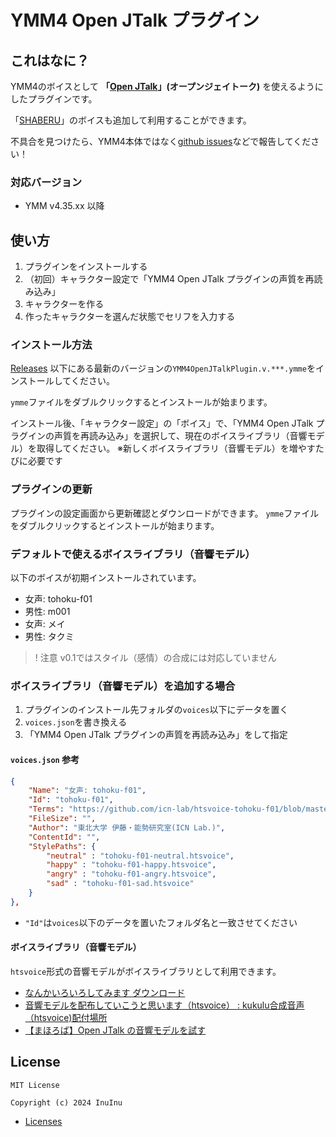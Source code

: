 # YMM4 Open JTalk プラグイン

## これはなに？

YMM4のボイスとして **「[Open JTalk](https://open-jtalk.sp.nitech.ac.jp/)」(オープンジェイトーク)** を使えるようにしたプラグインです。

「[SHABERU](http://akihiro0105.web.fc2.com/Downloads/Downloads-SHABERU.html)」のボイスも追加して利用することができます。

不具合を見つけたら、YMM4本体ではなく[github issues](https://github.com/InuInu2022/YMM4OpenJTalkPlugin/issues)などで報告してください！

### 対応バージョン

- YMM v4.35.xx 以降

## 使い方

1. プラグインをインストールする
2. （初回）キャラクター設定で「YMM4 Open JTalk プラグインの声質を再読み込み」
3. キャラクターを作る
4. 作ったキャラクターを選んだ状態でセリフを入力する

### インストール方法

[Releases](https://github.com/InuInu2022/YMM4OpenJTalkPlugin/releases) 以下にある最新のバージョンの`YMM4OpenJTalkPlugin.v.***.ymme`をインストールしてください。

`ymme`ファイルをダブルクリックするとインストールが始まります。

インストール後、「キャラクター設定」の「ボイス」で、「YMM4 Open JTalk プラグインの声質を再読み込み」を選択して、現在のボイスライブラリ（音響モデル）を取得してください。
※新しくボイスライブラリ（音響モデル）を増やすたびに必要です

<!--
### ニコニコモンズ

ニコニコに投稿する際には以下のコンテンツIDを親子登録してください。

[*****](https://commons.nicovideo.jp/works/)

(YMM4の素材一覧からも確認できます。)
-->

### プラグインの更新

プラグインの設定画面から更新確認とダウンロードができます。
`ymme`ファイルをダブルクリックするとインストールが始まります。

### デフォルトで使えるボイスライブラリ（音響モデル）

以下のボイスが初期インストールされています。

- 女声: tohoku-f01
- 男性: m001
- 女声: メイ
- 男性: タクミ

>! 注意
> v0.1ではスタイル（感情）の合成には対応していません

### ボイスライブラリ（音響モデル）を追加する場合

1. プラグインのインストール先フォルダの`voices`以下にデータを置く
2. `voices.json`を書き換える
3. 「YMM4 Open JTalk プラグインの声質を再読み込み」をして指定

#### `voices.json` 参考

```json:voices.json
{
    "Name": "女声: tohoku-f01",
    "Id": "tohoku-f01",
    "Terms": "https://github.com/icn-lab/htsvoice-tohoku-f01/blob/master/COPYRIGHT.txt",
    "FileSize": "",
    "Author": "東北大学 伊藤・能勢研究室(ICN Lab.)",
    "ContentId": "",
    "StylePaths": {
        "neutral" : "tohoku-f01-neutral.htsvoice",
        "happy" : "tohoku-f01-happy.htsvoice",
        "angry" : "tohoku-f01-angry.htsvoice",
        "sad" : "tohoku-f01-sad.htsvoice"
    }
},
```

- `"Id"`は`voices`以下のデータを置いたフォルダ名と一致させてください

#### ボイスライブラリ（音響モデル）

`htsvoice`形式の音響モデルがボイスライブラリとして利用できます。

- [なんかいろいろしてみます ダウンロード](http://akihiro0105.web.fc2.com/Downloads/Downloads-htsvoice.html)
- [音響モデルを配布していこうと思います（htsvoice） : kukulu合成音声（htsvoice)配付場所](https://ragolun.exblog.jp/22985257/)
- [【まほろば】Open JTalk の音響モデルを試す](https://petile.sakura.ne.jp/mahoroba/e1875.html)

## License

```
MIT License

Copyright (c) 2024 InuInu
```

- [Licenses](./licenses/)